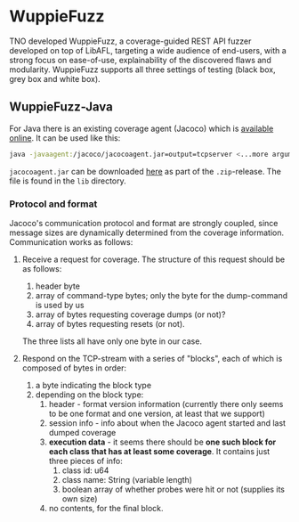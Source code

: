 # WuppieFuzz

TNO developed WuppieFuzz, a coverage-guided REST API fuzzer developed on top of
LibAFL, targeting a wide audience of end-users, with a strong focus on
ease-of-use, explainability of the discovered flaws and modularity. WuppieFuzz
supports all three settings of testing (black box, grey box and white box).

## WuppieFuzz-Java

For Java there is an existing coverage agent (Jacoco) which is
[available online](https://www.jacoco.org/jacoco/trunk/index.html). It can be
used like this:

```bash
java -javaagent:/jacoco/jacocoagent.jar=output=tcpserver <...more arguments...>
```

`jacocoagent.jar` can be downloaded [here](https://www.jacoco.org/jacoco/) as
part of the `.zip`-release. The file is found in the `lib` directory.

### Protocol and format

Jacoco's communication protocol and format are strongly coupled, since message
sizes are dynamically determined from the coverage information. Communication
works as follows:

1. Receive a request for coverage. The structure of this request should be as
   follows:

   1. header byte
   2. array of command-type bytes; only the byte for the dump-command is used by
      us
   3. array of bytes requesting coverage dumps (or not)?
   4. array of bytes requesting resets (or not).

   The three lists all have only one byte in our case.

2. Respond on the TCP-stream with a series of "blocks", each of which is
   composed of bytes in order:

   1. a byte indicating the block type
   2. depending on the block type:
      1. header - format version information (currently there only seems to be
         one format and one version, at least that we support)
      2. session info - info about when the Jacoco agent started and last dumped
         coverage
      3. **execution data** - it seems there should be **one such block for each
         class that has at least some coverage**. It contains just three pieces
         of info:
         1. class id: u64
         2. class name: String (variable length)
         3. boolean array of whether probes were hit or not (supplies its own
            size)
      4. no contents, for the final block.

